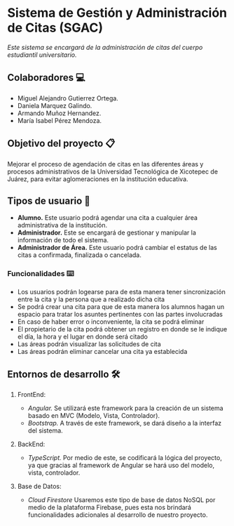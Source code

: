 # Sistema de Gestión y Administración de Citas (SGAC)
_Este sistema se encargará de la administración de citas del cuerpo estudiantil universitario._

## Colaboradores 💻
* Miguel Alejandro Gutierrez Ortega.
* Daniela Marquez Galindo.
* Armando Muñoz Hernandez.
* María Isabel Pérez Mendoza.

## Objetivo del proyecto 📋
Mejorar el proceso de agendación de citas en las diferentes áreas y procesos administrativos de la Universidad Tecnológica de Xicotepec de Juárez, para evitar aglomeraciones en la institución educativa.

## Tipos de usuario 👥
* **Alumno.** Este usuario podrá agendar una cita a cualquier área administrativa de la institución.
* **Administrador.** Este se encargará de gestionar y manipular la información de todo el sistema.
* **Administrador de Área.** Este usuario podrá cambiar el estatus de las citas a confirmada, finalizada o cancelada.

### Funcionalidades ⌨️

* Los usuarios podrán logearse para de esta manera tener sincronización entre la cita y la persona que a realizado dicha cita
* Se podrá crear una cita para que de esta manera los alumnos hagan un espacio para tratar los asuntes pertinentes con las partes involucradas
* En caso de haber error o inconveniente, la cita se podrá eliminar
* El propietario de la cita podrá obtener un registro en donde se le indique el día, la hora y el lugar en donde será citado
* Las áreas podrán visualizar las solicitudes de cita
* Las áreas podrán eliminar cancelar una cita ya establecida


## Entornos de desarrollo 🛠️
1. FrontEnd:
    - _Angular._ Se utilizará este framework para la creación de un sistema basado en MVC (Modelo, Vista, Controlador).
    - _Bootstrap._ A través de este framework, se dará diseño a la interfaz del sistema.

2. BackEnd:
    - _TypeScript._ Por medio de este, se codificará la lógica del proyecto, ya que gracias al framework de Angular se hará uso del modelo, vista, controlador.

3. Base de Datos:
    - _Cloud Firestore_ Usaremos este tipo de base de datos NoSQL por medio de la plataforma Firebase, pues esta nos brindará funcionalidades adicionales al desarrollo de nuestro proyecto.


